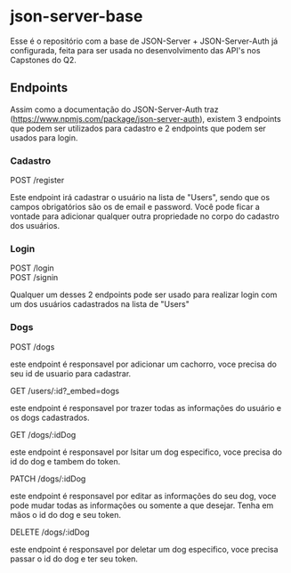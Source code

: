 # json-server-base

Esse é o repositório com a base de JSON-Server + JSON-Server-Auth já configurada, feita para ser usada no desenvolvimento das API's nos Capstones do Q2.

## Endpoints

Assim como a documentação do JSON-Server-Auth traz (https://www.npmjs.com/package/json-server-auth), existem 3 endpoints que podem ser utilizados para cadastro e 2 endpoints que podem ser usados para login.

### Cadastro

POST /register <br/>

Este endpoint irá cadastrar o usuário na lista de "Users", sendo que os campos obrigatórios são os de email e password.
Você pode ficar a vontade para adicionar qualquer outra propriedade no corpo do cadastro dos usuários.

### Login

POST /login <br/>
POST /signin

Qualquer um desses 2 endpoints pode ser usado para realizar login com um dos usuários cadastrados na lista de "Users"

### Dogs

POST /dogs

este endpoint é responsavel por adicionar um cachorro, voce precisa do seu id de usuario para cadastrar.

GET /users/:id?\_embed=dogs

este endpoint é responsavel por trazer todas as informações do usuário e os dogs cadastrados.

GET /dogs/:idDog

este endpoint é responsavel por lsitar um dog especifico, voce precisa do id do dog e tambem do token.

PATCH /dogs/:idDog

este endpoint é responsavel por editar as informações do seu dog, voce pode mudar todas as informações ou somente a que desejar. Tenha em mãos o id do dog e seu token.

DELETE /dogs/:idDog

este endpoint é responsavel por deletar um dog especifico, voce precisa passar o id do dog e ter seu token.
